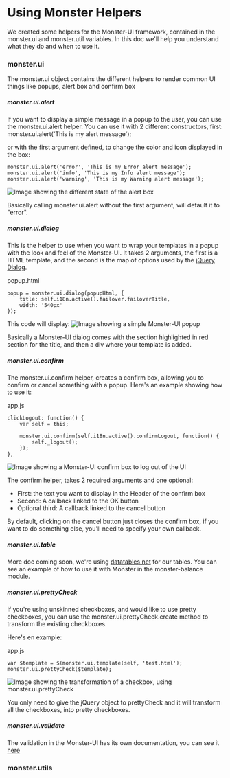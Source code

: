 # Using Monster Helpers

We created some helpers for the Monster-UI framework, contained in the monster.ui and monster.util variables. In this doc we'll help you understand what they do and when to use it.


### monster.ui
The monster.ui object contains the different helpers to render common UI things like popups, alert box and confirm box

##### monster.ui.alert
If you want to display a simple message in a popup to the user, you can use the monster.ui.alert helper. You can use it with 2 different constructors, first:
monster.ui.alert('This is my alert message');

or with the first argument defined, to change the color and icon displayed in the box:

	monster.ui.alert('error', 'This is my Error alert message');
	monster.ui.alert('info', 'This is my Info alert message');
	monster.ui.alert('warning', 'This is my Warning alert message');

![Image showing the different state of the alert box](http://i.imgur.com/QzKsyf8.png)

Basically calling monster.ui.alert without the first argument, will default it to "error".

##### monster.ui.dialog
This is the helper to use when you want to wrap your templates in a popup with the look and feel of the Monster-UI.
It takes 2 arguments, the first is a HTML template, and the second is the map of options used by the [jQuery Dialog](http://api.jqueryui.com/dialog/).

popup.html

	popup = monster.ui.dialog(popupHtml, {
        title: self.i18n.active().failover.failoverTitle,
        width: '540px'
    });

This code will display:
![Image showing a simple Monster-UI popup](http://i.imgur.com/c2XMtjd.png)

Basically a Monster-UI dialog comes with the section highlighted in red section for the title, and then a div where your template is added.

##### monster.ui.confirm
The monster.ui.confirm helper, creates a confirm box, allowing you to confirm or cancel something with a popup. Here's an example showing how to use it:

app.js

	clickLogout: function() {
        var self = this;

        monster.ui.confirm(self.i18n.active().confirmLogout, function() {
            self._logout();
        });
    },

![Image showing a Monster-UI confirm box to log out of the UI](http://i.imgur.com/Xh4NoRU.png)

The confirm helper, takes 2 required arguments and one optional:
* First: the text you want to display in the Header of the confirm box
* Second: A callback linked to the OK button
* Optional third: A callback linked to the cancel button

By default, clicking on the cancel button just closes the confirm box, if you want to do something else, you'll need to specify your own callback.

##### monster.ui.table
More doc coming soon, we're using [datatables.net](http://datatables.net/) for our tables. You can see an example of how to use it with Monster in the monster-balance module.

##### monster.ui.prettyCheck
If you're using unskinned checkboxes, and would like to use pretty checkboxes, you can use the monster.ui.prettyCheck.create method to transform the existing checkboxes.

Here's en example:

app.js

	var $template = $(monster.ui.template(self, 'test.html');
	monster.ui.prettyCheck($template);

![Image showing the transformation of a checkbox, using monster.ui.prettyCheck](http://i.imgur.com/x5S1PwS.png)

You only need to give the jQuery object to prettyCheck and it will transform all the checkboxes, into pretty checkboxes.

##### monster.ui.validate
The validation in the Monster-UI has its own documentation, you can see it [here](https://github.com/2600hz/monster-ui/blob/master/docs/validation.md)


### monster.utils
